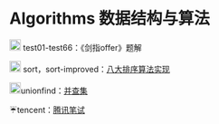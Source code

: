 # Algorithms 数据结构与算法

<img src="https://assets-cdn.github.com/images/icons/emoji/unicode/1f50d.png" width="20" height="20"> test01-test66：《剑指offer》题解

<img src="https://assets-cdn.github.com/images/icons/emoji/unicode/2618.png" width="20" height="20"> sort，sort-improved：[八大排序算法实现](https://github.com/Mathilda11/Algorithms/tree/master/sort)

<img src="https://assets-cdn.github.com/images/icons/emoji/unicode/2728.png" width="20" height="20">unionfind：[并查集](https://github.com/Mathilda11/Algorithms/tree/master/unionfind)

:umbrella:tencent：[腾讯笔试](https://github.com/Mathilda11/Algorithms/tree/master/tencent)
